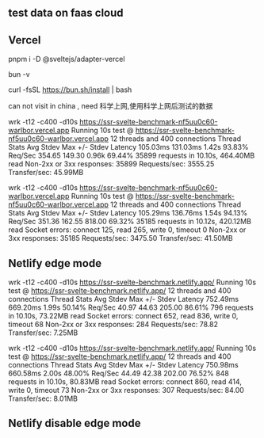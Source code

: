 ## test data on faas cloud


## Vercel
pnpm i -D @sveltejs/adapter-vercel

bun -v

curl -fsSL https://bun.sh/install | bash

can not visit in china , need 科学上网,使用科学上网后测试的数据

wrk -t12 -c400 -d10s https://ssr-svelte-benchmark-nf5uu0c60-warlbor.vercel.app
Running 10s test @ https://ssr-svelte-benchmark-nf5uu0c60-warlbor.vercel.app
  12 threads and 400 connections
  Thread Stats   Avg      Stdev     Max   +/- Stdev
    Latency   105.03ms  131.03ms   1.42s    93.83%
    Req/Sec   354.65    149.30     0.96k    69.44%
  35899 requests in 10.10s, 464.40MB read
  Non-2xx or 3xx responses: 35899
Requests/sec:   3555.25
Transfer/sec:     45.99MB


wrk -t12 -c400 -d10s https://ssr-svelte-benchmark-nf5uu0c60-warlbor.vercel.app
Running 10s test @ https://ssr-svelte-benchmark-nf5uu0c60-warlbor.vercel.app
  12 threads and 400 connections
  Thread Stats   Avg      Stdev     Max   +/- Stdev
    Latency   105.29ms  136.76ms   1.54s    94.13%
    Req/Sec   351.36    162.55   818.00     69.32%
  35185 requests in 10.12s, 420.12MB read
  Socket errors: connect 125, read 265, write 0, timeout 0
  Non-2xx or 3xx responses: 35185
Requests/sec:   3475.50
Transfer/sec:     41.50MB


## Netlify edge mode

wrk -t12 -c400 -d10s https://ssr-svelte-benchmark.netlify.app/
Running 10s test @ https://ssr-svelte-benchmark.netlify.app/
  12 threads and 400 connections
  Thread Stats   Avg      Stdev     Max   +/- Stdev
    Latency   752.49ms  669.20ms   1.99s    50.14%
    Req/Sec    40.97     44.63   205.00     86.61%
  796 requests in 10.10s, 73.22MB read
  Socket errors: connect 652, read 836, write 0, timeout 68
  Non-2xx or 3xx responses: 284
Requests/sec:     78.82
Transfer/sec:      7.25MB


wrk -t12 -c400 -d10s https://ssr-svelte-benchmark.netlify.app/
Running 10s test @ https://ssr-svelte-benchmark.netlify.app/
  12 threads and 400 connections
  Thread Stats   Avg      Stdev     Max   +/- Stdev
    Latency   750.98ms  660.58ms   2.00s    48.00%
    Req/Sec    44.49     42.38   202.00     76.52%
  848 requests in 10.10s, 80.83MB read
  Socket errors: connect 860, read 414, write 0, timeout 73
  Non-2xx or 3xx responses: 307
Requests/sec:     84.00
Transfer/sec:      8.01MB


## Netlify disable edge mode